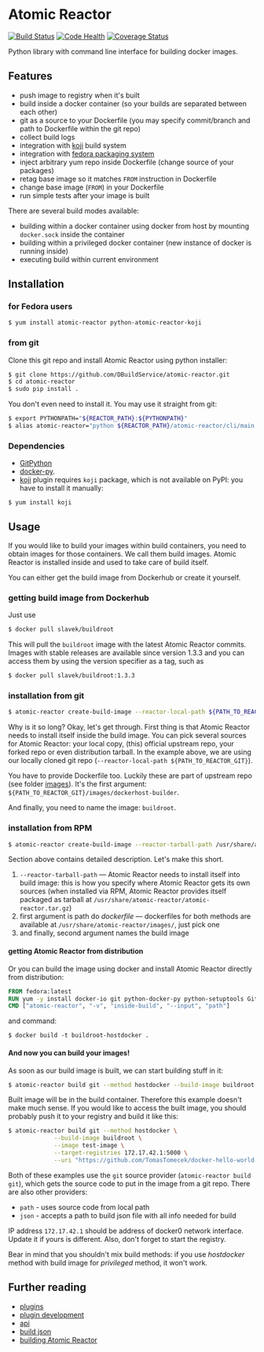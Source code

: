 Atomic Reactor
==============

[![Build Status](https://travis-ci.org/DBuildService/atomic-reactor.svg?branch=master)](https://travis-ci.org/DBuildService/atomic-reactor)
[![Code Health](https://landscape.io/github/DBuildService/atomic-reactor/master/landscape.svg?style=flat)](https://landscape.io/github/DBuildService/atomic-reactor/master)
[![Coverage Status](https://coveralls.io/repos/DBuildService/atomic-reactor/badge.svg?branch=master)](https://coveralls.io/r/DBuildService/atomic-reactor?branch=master)

Python library with command line interface for building docker images.

## Features

 * push image to registry when it's built
 * build inside a docker container (so your builds are separated between each other)
 * git as a source to your Dockerfile (you may specify commit/branch and path to Dockerfile within the git repo)
 * collect build logs
 * integration with [koji](http://koji.fedoraproject.org/koji/) build system
 * integration with [fedora packaging system](http://fedoraproject.org/wiki/Package_maintenance_guide)
 * inject arbitrary yum repo inside Dockerfile (change source of your packages)
 * retag base image so it matches `FROM` instruction in Dockerfile
 * change base image (`FROM`) in your Dockerfile
 * run simple tests after your image is built

There are several build modes available:

 * building within a docker container using docker from host by mounting `docker.sock` inside the container
 * building within a privileged docker container (new instance of docker is running inside)
 * executing build within current environment


## Installation

### for Fedora users

```bash
$ yum install atomic-reactor python-atomic-reactor-koji
```

### from git

Clone this git repo and install Atomic Reactor using python installer:

```bash
$ git clone https://github.com/DBuildService/atomic-reactor.git
$ cd atomic-reactor
$ sudo pip install .
```

You don't even need to install it. You may use it straight from git:

```bash
$ export PYTHONPATH="${REACTOR_PATH}:${PYTHONPATH}"
$ alias atomic-reactor="python ${REACTOR_PATH}/atomic-reactor/cli/main.py"
```

### Dependencies

 * [GitPython](https://github.com/gitpython-developers/GitPython/)
 * [docker-py](https://github.com/docker/docker-py).
 * [koji](https://github.com/DBuildService/atomic-reactor/blob/master/atomic_reactor/plugins/pre_koji.py) plugin requires `koji` package, which is not available on PyPI: you have to install it manually:
```
$ yum install koji
```

## Usage

If you would like to build your images within build containers, you need to obtain images for those containers. We call them build images. Atomic Reactor is installed inside and used to take care of build itself.

You can either get the build image from Dockerhub or create it yourself.

### getting build image from Dockerhub

Just use

```bash
$ docker pull slavek/buildroot
```

This will pull the `buildroot` image with the latest Atomic Reactor commits. Images with stable releases are available since version 1.3.3 and you can access them by using the version specifier as a tag, such as

```bash
$ docker pull slavek/buildroot:1.3.3
```

### installation from git

```bash
$ atomic-reactor create-build-image --reactor-local-path ${PATH_TO_REACTOR_GIT} ${PATH_TO_REACTOR_GIT}/images/dockerhost-builder buildroot
```

Why is it so long? Okay, let's get through. First thing is that Atomic Reactor needs to install itself inside the build image. You can pick several sources for Atomic Reactor: your local copy, (this) official upstream repo, your forked repo or even distribution tarball. In the example above, we are using our locally cloned git repo (`--reactor-local-path ${PATH_TO_REACTOR_GIT}`).

You have to provide Dockerfile too. Luckily these are part of upstream repo (see folder [images](https://github.com/DBuildService/atomic-reactor/tree/master/images)). It's the first argument: `${PATH_TO_REACTOR_GIT}/images/dockerhost-builder`.

And finally, you need to name the image: `buildroot`.

### installation from RPM

```bash
$ atomic-reactor create-build-image --reactor-tarball-path /usr/share/atomic-reactor/atomic-reactor.tar.gz /usr/share/atomic-reactor/images/dockerhost-builder buildroot-fedora
```

Section above contains detailed description. Let's make this short.

1. `--reactor-tarball-path` — Atomic Reactor needs to install itself into build image: this is how you specify where Atomic Reactor gets its own sources (when installed via RPM, Atomic Reactor provides itself packaged as tarball at `/usr/share/atomic-reactor/atomic-reactor.tar.gz`)
2. first argument is path do _dockerfile_ — dockerfiles for both methods are available at `/usr/share/atomic-reactor/images/`, just pick one
3. and finally, second argument names the build image

#### getting Atomic Reactor from distribution

Or you can build the image using docker and install Atomic Reactor directly from distribution:

```dockerfile
FROM fedora:latest
RUN yum -y install docker-io git python-docker-py python-setuptools GitPython koji atomic-reactor
CMD ["atomic-reactor", "-v", "inside-build", "--input", "path"]
```

and command:

```
$ docker build -t buildroot-hostdocker .
```

#### And now you can build your images!

As soon as our build image is built, we can start building stuff in it:

```bash
$ atomic-reactor build git --method hostdocker --build-image buildroot --image test-image --uri "https://github.com/TomasTomecek/docker-hello-world.git"
```

Built image will be in the build container. Therefore this example doesn't make much sense. If you would like to access the built image, you should probably push it to your registry and build it like this:

```bash
$ atomic-reactor build git --method hostdocker \
             --build-image buildroot \
             --image test-image \
             --target-registries 172.17.42.1:5000 \
             --uri "https://github.com/TomasTomecek/docker-hello-world.git"
```

Both of these examples use the `git` source provider (`atomic-reactor build git`), which gets the source code to put in the image from a git repo. There are also other providers:
 * `path` - uses source code from local path
 * `json` - accepts a path to build json file with all info needed for build

IP address `172.17.42.1` should be address of docker0 network interface. Update it if yours is different. Also, don't forget to start the registry.


Bear in mind that you shouldn't mix build methods: if you use _hostdocker_ method with build image for _privileged_ method, it won't work.


## Further reading

 * [plugins](https://github.com/DBuildService/atomic-reactor/blob/master/docs/plugins.md)
 * [plugin development](https://github.com/DBuildService/atomic-reactor/blob/master/docs/plugin_development.md)
 * [api](https://github.com/DBuildService/atomic-reactor/blob/master/docs/api.md)
 * [build json](https://github.com/DBuildService/atomic-reactor/blob/master/docs/build_json.md)
 * [building Atomic Reactor](https://github.com/DBuildService/atomic-reactor/blob/master/docs/releasing.md)
